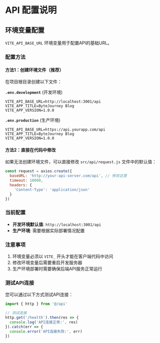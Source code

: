# API 配置说明

## 环境变量配置

`VITE_API_BASE_URL` 环境变量用于配置API的基础URL。

### 配置方法

#### 方法1：创建环境文件（推荐）

在项目根目录创建以下文件：

**`.env.development`** (开发环境)
```env
VITE_API_BASE_URL=http://localhost:3001/api
VITE_APP_TITLE=ByteJourney Blog
VITE_APP_VERSION=1.0.0
```

**`.env.production`** (生产环境)
```env
VITE_API_BASE_URL=https://api.yourapp.com/api
VITE_APP_TITLE=ByteJourney Blog
VITE_APP_VERSION=1.0.0
```

#### 方法2：直接在代码中修改

如果无法创建环境文件，可以直接修改 `src/api/request.js` 文件中的默认值：

```javascript
const request = axios.create({
  baseURL: 'http://your-api-server.com/api', // 修改这里
  timeout: 10000,
  headers: {
    'Content-Type': 'application/json'
  }
})
```

### 当前配置

- **开发环境默认值**: `http://localhost:3001/api`
- **生产环境**: 需要根据实际部署情况配置

### 注意事项

1. 环境变量必须以 `VITE_` 开头才能在客户端代码中访问
2. 修改环境变量后需要重启开发服务器
3. 生产环境部署时需要确保后端API服务正常运行

### 测试API连接

您可以通过以下方式测试API连接：

```javascript
import { http } from '@/api'

// 测试连接
http.get('/health').then(res => {
  console.log('API连接正常:', res)
}).catch(err => {
  console.error('API连接失败:', err)
})
```
